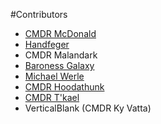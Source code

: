 ﻿#Contributors


  * [CMDR McDonald](https://github.com/cmdrmcdonald)
  * [Handfeger](https://github.com/Handfeger)
  * CMDR Malandark
  * [Baroness Galaxy](https://github.com/Javelias)
  * [Michael Werle](https://github.com/mwerle)
  * [CMDR Hoodathunk](https://github.com/Hoodathunk)
  * [CMDR T'kael](https://github.com/Tkael)
  * VerticalBlank (CMDR Ky Vatta)
